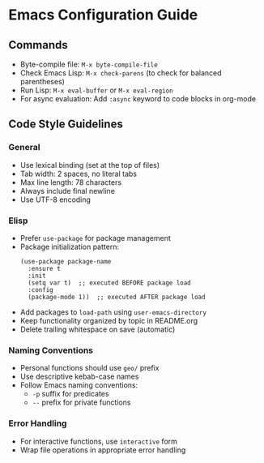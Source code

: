 # Emacs Configuration Guide

## Commands
- Byte-compile file: `M-x byte-compile-file`
- Check Emacs Lisp: `M-x check-parens` (to check for balanced parentheses)
- Run Lisp: `M-x eval-buffer` or `M-x eval-region`
- For async evaluation: Add `:async` keyword to code blocks in org-mode

## Code Style Guidelines

### General
- Use lexical binding (set at the top of files)
- Tab width: 2 spaces, no literal tabs
- Max line length: 78 characters
- Always include final newline
- Use UTF-8 encoding

### Elisp
- Prefer `use-package` for package management
- Package initialization pattern:
  ```elisp
  (use-package package-name
    :ensure t
    :init
    (setq var t)  ;; executed BEFORE package load
    :config
    (package-mode 1))  ;; executed AFTER package load
  ```
- Add packages to `load-path` using `user-emacs-directory`
- Keep functionality organized by topic in README.org
- Delete trailing whitespace on save (automatic)

### Naming Conventions
- Personal functions should use `geo/` prefix
- Use descriptive kebab-case names
- Follow Emacs naming conventions:
  - `-p` suffix for predicates
  - `--` prefix for private functions

### Error Handling
- For interactive functions, use `interactive` form
- Wrap file operations in appropriate error handling